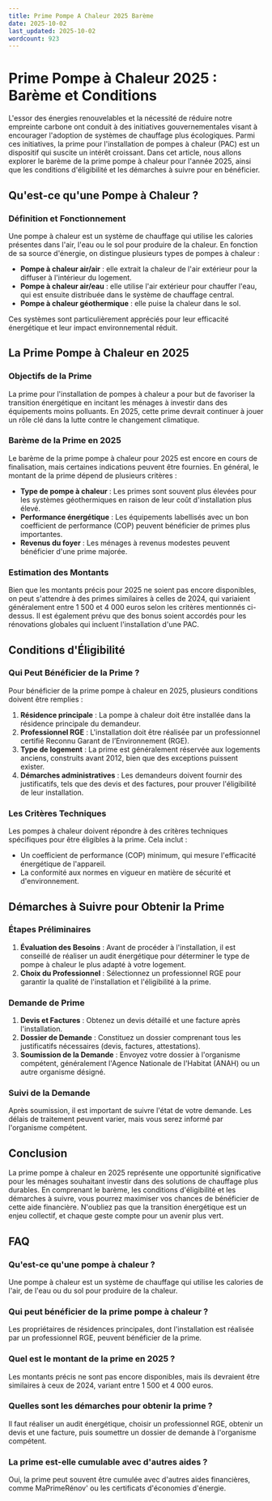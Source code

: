 ```yaml
---
title: Prime Pompe A Chaleur 2025 Barème
date: 2025-10-02
last_updated: 2025-10-02
wordcount: 923
---
```


# Prime Pompe à Chaleur 2025 : Barème et Conditions

L'essor des énergies renouvelables et la nécessité de réduire notre empreinte carbone ont conduit à des initiatives gouvernementales visant à encourager l'adoption de systèmes de chauffage plus écologiques. Parmi ces initiatives, la prime pour l'installation de pompes à chaleur (PAC) est un dispositif qui suscite un intérêt croissant. Dans cet article, nous allons explorer le barème de la prime pompe à chaleur pour l'année 2025, ainsi que les conditions d'éligibilité et les démarches à suivre pour en bénéficier.

## Qu'est-ce qu'une Pompe à Chaleur ?

### Définition et Fonctionnement

Une pompe à chaleur est un système de chauffage qui utilise les calories présentes dans l'air, l'eau ou le sol pour produire de la chaleur. En fonction de sa source d'énergie, on distingue plusieurs types de pompes à chaleur :

- **Pompe à chaleur air/air** : elle extrait la chaleur de l'air extérieur pour la diffuser à l'intérieur du logement.
- **Pompe à chaleur air/eau** : elle utilise l'air extérieur pour chauffer l'eau, qui est ensuite distribuée dans le système de chauffage central.
- **Pompe à chaleur géothermique** : elle puise la chaleur dans le sol.

Ces systèmes sont particulièrement appréciés pour leur efficacité énergétique et leur impact environnemental réduit.

## La Prime Pompe à Chaleur en 2025

### Objectifs de la Prime

La prime pour l'installation de pompes à chaleur a pour but de favoriser la transition énergétique en incitant les ménages à investir dans des équipements moins polluants. En 2025, cette prime devrait continuer à jouer un rôle clé dans la lutte contre le changement climatique.

### Barème de la Prime en 2025

Le barème de la prime pompe à chaleur pour 2025 est encore en cours de finalisation, mais certaines indications peuvent être fournies. En général, le montant de la prime dépend de plusieurs critères :

- **Type de pompe à chaleur** : Les primes sont souvent plus élevées pour les systèmes géothermiques en raison de leur coût d'installation plus élevé.
- **Performance énergétique** : Les équipements labellisés avec un bon coefficient de performance (COP) peuvent bénéficier de primes plus importantes.
- **Revenus du foyer** : Les ménages à revenus modestes peuvent bénéficier d'une prime majorée.

### Estimation des Montants

Bien que les montants précis pour 2025 ne soient pas encore disponibles, on peut s'attendre à des primes similaires à celles de 2024, qui variaient généralement entre 1 500 et 4 000 euros selon les critères mentionnés ci-dessus. Il est également prévu que des bonus soient accordés pour les rénovations globales qui incluent l'installation d'une PAC.

## Conditions d'Éligibilité

### Qui Peut Bénéficier de la Prime ?

Pour bénéficier de la prime pompe à chaleur en 2025, plusieurs conditions doivent être remplies :

1. **Résidence principale** : La pompe à chaleur doit être installée dans la résidence principale du demandeur.
2. **Professionnel RGE** : L'installation doit être réalisée par un professionnel certifié Reconnu Garant de l’Environnement (RGE).
3. **Type de logement** : La prime est généralement réservée aux logements anciens, construits avant 2012, bien que des exceptions puissent exister.
4. **Démarches administratives** : Les demandeurs doivent fournir des justificatifs, tels que des devis et des factures, pour prouver l'éligibilité de leur installation.

### Les Critères Techniques

Les pompes à chaleur doivent répondre à des critères techniques spécifiques pour être éligibles à la prime. Cela inclut :

- Un coefficient de performance (COP) minimum, qui mesure l'efficacité énergétique de l'appareil.
- La conformité aux normes en vigueur en matière de sécurité et d'environnement.

## Démarches à Suivre pour Obtenir la Prime

### Étapes Préliminaires

1. **Évaluation des Besoins** : Avant de procéder à l'installation, il est conseillé de réaliser un audit énergétique pour déterminer le type de pompe à chaleur le plus adapté à votre logement.
2. **Choix du Professionnel** : Sélectionnez un professionnel RGE pour garantir la qualité de l'installation et l'éligibilité à la prime.

### Demande de Prime

1. **Devis et Factures** : Obtenez un devis détaillé et une facture après l'installation.
2. **Dossier de Demande** : Constituez un dossier comprenant tous les justificatifs nécessaires (devis, factures, attestations).
3. **Soumission de la Demande** : Envoyez votre dossier à l'organisme compétent, généralement l'Agence Nationale de l'Habitat (ANAH) ou un autre organisme désigné.

### Suivi de la Demande

Après soumission, il est important de suivre l'état de votre demande. Les délais de traitement peuvent varier, mais vous serez informé par l'organisme compétent.

## Conclusion

La prime pompe à chaleur en 2025 représente une opportunité significative pour les ménages souhaitant investir dans des solutions de chauffage plus durables. En comprenant le barème, les conditions d'éligibilité et les démarches à suivre, vous pourrez maximiser vos chances de bénéficier de cette aide financière. N'oubliez pas que la transition énergétique est un enjeu collectif, et chaque geste compte pour un avenir plus vert.

## FAQ

### Qu'est-ce qu'une pompe à chaleur ?

Une pompe à chaleur est un système de chauffage qui utilise les calories de l'air, de l'eau ou du sol pour produire de la chaleur.

### Qui peut bénéficier de la prime pompe à chaleur ?

Les propriétaires de résidences principales, dont l'installation est réalisée par un professionnel RGE, peuvent bénéficier de la prime.

### Quel est le montant de la prime en 2025 ?

Les montants précis ne sont pas encore disponibles, mais ils devraient être similaires à ceux de 2024, variant entre 1 500 et 4 000 euros.

### Quelles sont les démarches pour obtenir la prime ?

Il faut réaliser un audit énergétique, choisir un professionnel RGE, obtenir un devis et une facture, puis soumettre un dossier de demande à l'organisme compétent.

### La prime est-elle cumulable avec d'autres aides ?

Oui, la prime peut souvent être cumulée avec d'autres aides financières, comme MaPrimeRénov' ou les certificats d'économies d'énergie.